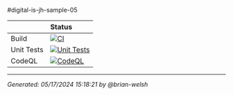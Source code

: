 #digital-is-jh-sample-05

| | Status |
|:---|:---|
| Build | [![ CI ](https://github.com/wcenterprises/digital-is-jh-sample-05/actions/workflows/ci.yml/badge.svg)](https://github.com/wcenterprises/digital-is-jh-sample-05/actions/workflows/ci.yml) |
| Unit Tests | [![ Unit Tests ](https://github.com/wcenterprises/digital-is-jh-sample-05/actions/workflows/unit-tests.yml/badge.svg)](https://github.com/wcenterprises/digital-is-jh-sample-05/actions/workflows/unit-tests.yml)|
| CodeQL | [![ CodeQL ](https://github.com/wcenterprises/digital-is-jh-sample-05/actions/workflows/codeql.yml/badge.svg)](https://github.com/wcenterprises/digital-is-jh-sample-05/actions/workflows/codeql.yml)|

---

_Generated: 05/17/2024 15:18:21 by @brian-welsh_
